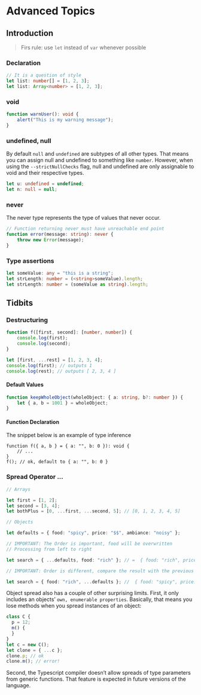 # Advanced Topics

## Introduction

> Firs rule: use `let` instead of `var` whenever possible

### Declaration
```typescript
// It is a question of style
let list: number[] = [1, 2, 3];
let list: Array<number> = [1, 2, 3];
```

### void
```typescript
function warnUser(): void {
    alert("This is my warning message");
}
```
### undefined, null

By default `null` and `undefined` are subtypes of all other types. That means you can assign null and undefined to something like `number`. However, when using the `--strictNullChecks` flag, null and undefined are only assignable to void and their respective types.

```typescript
let u: undefined = undefined;
let n: null = null;
```
### never
The never type represents the type of values that never occur.

```typescript
// Function returning never must have unreachable end point
function error(message: string): never {
    throw new Error(message);
}
```
### Type assertions

```typescript
let someValue: any = "this is a string";
let strLength: number = (<string>someValue).length;
let strLength: number = (someValue as string).length;
```

## Tidbits
### Destructuring

```typescript
function f([first, second]: [number, number]) {
    console.log(first);
    console.log(second);
}

let [first, ...rest] = [1, 2, 3, 4];
console.log(first); // outputs 1
console.log(rest); // outputs [ 2, 3, 4 ]
```

#### Default Values
```typescript
function keepWholeObject(wholeObject: { a: string, b?: number }) {
    let { a, b = 1001 } = wholeObject;
}
```

#### Function Declaration
The snippet below is an example of type inference
```
function f({ a, b } = { a: "", b: 0 }): void {
    // ...
}
f(); // ok, default to { a: "", b: 0 }
```

### Spread Operator ...

```typescript
// Arrays

let first = [1, 2];
let second = [3, 4];
let bothPlus = [0, ...first, ...second, 5]; // [0, 1, 2, 3, 4, 5]

// Objects

let defaults = { food: "spicy", price: "$$", ambiance: "noisy" };

// IMPORTANT: The Order is important, food will be overwritten 
// Processing from left to right

let search = { ...defaults, food: "rich" }; // =  { food: "rich", price: "$$", ambiance: "noisy" }

// IMPORTANT: Order is different, compare the result with the previous one

let search = { food: "rich", ...defaults }; //  { food: "spicy", price: "$$", ambiance: "noisy" }

```
Object spread also has a couple of other surprising limits. First, it only includes an objects’ `own, enumerable properties`. Basically, that means you lose methods when you spread instances of an object:

```typescript
class C {
  p = 12;
  m() {
  }
}
let c = new C();
let clone = { ...c };
clone.p; // ok
clone.m(); // error!
```

Second, the Typescript compiler doesn’t allow spreads of type parameters from generic functions. That feature is expected in future versions of the language.
